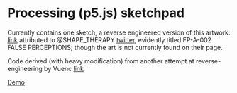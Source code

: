 # Processing (p5.js) sketchpad

Currently contains one sketch, a reverse engineered version of this artwork: [link](https://x.com/dailyminimal/status/1423693725407064070?s=20) attributed to @SHAPE_THERAPY [twitter](https://twitter.com/shape_therapy), evidently titled FP-A-002 FALSE PERCEPTIONS; though the art is not currently found on their page. 


Code derived (with heavy modification) from another attempt at reverse-engineering by Vuenc [link](https://www.reddit.com/r/generative/comments/1ac47v2/comment/kjsrmsq/?utm_source=share&utm_medium=web3x&utm_name=web3xcss&utm_term=1&utm_content=share_button)


[Demo](https://lcdavis13.github.io/p5_sketch/)